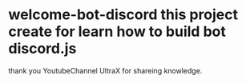 # welcome-bot-discord this project create for learn how to build bot discord.js
thank you YoutubeChannel UltraX for shareing knowledge.

